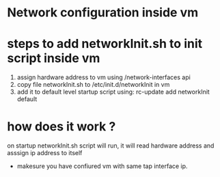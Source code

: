 # Network configuration inside vm

# steps to add networkInit.sh to init script inside vm
1. assign hardware address to vm using /network-interfaces api
2. copy file networkInit.sh to /etc/init.d/networkInit in vm
3. add it to default level startup script using: rc-update add networkInit default

# how does it work ?
on startup networkInit.sh script will run, it will read hardware address and asssign ip address to itself
* makesure you have confiured vm with same tap interface ip.
